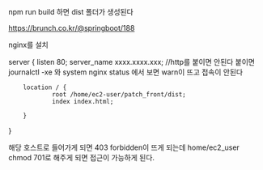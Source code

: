 npm run build 하면 dist 폴더가 생성된다

https://brunch.co.kr/@springboot/188

nginx를 설치

server {
        listen 80;
        server_name xxxx.xxxx.xxx; //http를 붙이면 안된다 붙이면 journalctl -xe 와 system nginx status 에서 보면 warn이 뜨고 접속이 안된다

        location / {
                root /home/ec2-user/patch_front/dist;
                index index.html;

        }
}

해당 호스트로 들어가게 되면 403 forbidden이 뜨게 되는데
home/ec2_user 
chmod 701로 해주게 되면 접근이 가능하게 된다.